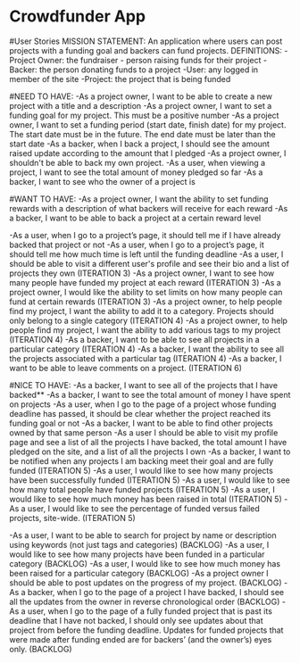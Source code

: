 # Crowdfunder App 

#User Stories 
MISSION STATEMENT:
An application where users can post projects with a funding goal and backers can fund projects.
DEFINITIONS: 
-Project Owner: the fundraiser - person raising funds for their project
-Backer: the person donating funds to a project
-User: any logged in member of the site 
-Project: the project that is being funded 
 
#NEED TO HAVE:
-As a project owner, I want to be able to create a new project with a title and a description 
-As a project owner, I want to set a funding goal for my project. This must be a positive number 
-As a project owner, I want to set a funding period (start date, finish date) for my project. The start date must be in the future. The end date must be later than the start date 
-As a backer, when I back a project, I should see the amount raised update according to the amount that I pledged 
-As a project owner, I shouldn't be able to back my own project.
-As a user, when viewing a project, I want to see the total amount of money pledged so far
-As a backer, I want to see who the owner of a project is

#WANT TO HAVE:
-As a project owner, I want the ability to set funding rewards with a description of what backers will receive for each reward 
-As a backer, I want to be able to back a project at a certain reward level


-As a user, when I go to a project’s page, it should tell me if I have already backed that project or not
-As a user, when I go to a project’s page, it should tell me how much time is left until the funding deadline
-As a user, I should be able to visit a different user's profile and see their bio and a list of projects they own (ITERATION 3)
-As a project owner, I want to see how many people have funded my project at each reward (ITERATION 3)
-As a project owner, I would like the ability to set limits on how many people can fund at certain rewards (ITERATION 3)
-As a project owner, to help people find my project, I want the ability to add it to a category. Projects should only belong to a single category (ITERATION 4)
-As a project owner, to help people find my project, I want the ability to add various tags to my project (ITERATION 4)
-As a backer, I want to be able to see all projects in a particular category (ITERATION 4)
-As a backer, I want the ability to see all the projects associated with a particular tag (ITERATION 4)
-As a backer, I want to be able to leave comments on a project. (ITERATION 6)

#NICE TO HAVE:
-As a backer, I want to see all of the projects that I have backed**
-As a backer, I want to see the total amount of money I have spent on projects
-As a user, when I go to the page of a project whose funding deadline has passed, it should be clear whether the project reached its funding goal or not
-As a backer, I want to be able to find other projects owned by that same person
-As a user I should be able to visit my profile page and see a list of all the projects I have backed, the total amount I have pledged on the site, and a list of all the projects I own
-As a backer, I want to be notified when any projects I am backing meet their goal and are fully funded (ITERATION 5)
-As a user, I would like to see how many projects have been successfully funded (ITERATION 5)
-As a user, I would like to see how many total people have funded projects (ITERATION 5)
-As a user, I would like to see how much money has been raised in total (ITERATION 5)
-As a user, I would like to see the percentage of funded versus failed projects, site-wide. (ITERATION 5)
 
-As a user, I want to be able to search for project by name or description using keywords (not just tags and categories) (BACKLOG)
-As a user, I would like to see how many projects have been funded in a particular category (BACKLOG)
-As a user, I would like to see how much money has been raised for a particular category (BACKLOG)
-As a project owner I should be able to post updates on the progress of my project. (BACKLOG)
-As a backer, when I go to the page of a project I have backed, I should see all the updates from the owner in reverse chronological order (BACKLOG)
-As a user, when I go to the page of a fully funded project that is past its deadline that I have not backed, I should only see updates about that project from before the funding deadline. Updates for funded projects that were made after funding ended are for backers’ (and the owner’s) eyes only. (BACKLOG)